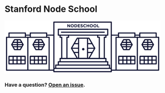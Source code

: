# Stanford Node School

![img](/schoolhouse.svg)

### Have a question? [Open an issue](https://github.com/nodeschool/stanford/issues).
